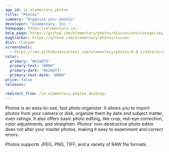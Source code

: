 ```yaml
---
app_id: io.elementary.photos
title: "Photos"
summary: "Organize your photos"
developer: "elementary, Inc."
homepage: https://elementary.io/
help_page: https://github.com/elementary/photos/discussions/categories/q-a
bugtracker: https://github.com/elementary/photos/issues
dist: flatpak
screenshots:
  - https://raw.githubusercontent.com/elementary/photos/8.0.1/data/screenshot.png
color:
  primary: "#e2ebf3"
  primary-text: "#000"
  primary-dark: "#e2ebf3"
  primary-text-dark: "#000"
price: false
releases:

redirect_from: /io.elementary.photos.desktop/
---
```


<p>
      Photos is an easy-to-use, fast photo organizer. It allows you to import
      photos from your camera or disk, organize them by date and subject matter,
      even ratings. It also offers basic photo editing, like crop, red-eye correction,
      color adjustments, and straighten. Photos' non-destructive photo editor does
      not alter your master photos, making it easy to experiment and correct errors.
    </p>
<p>
      Photos supports JPEG, PNG, TIFF, and a variety of RAW file formats.
    </p>